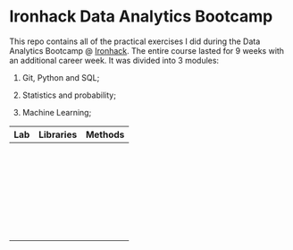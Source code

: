 # Ironhack Data Analytics Bootcamp

This repo contains all of the practical exercises I did during the Data Analytics Bootcamp @ [Ironhack](https://www.ironhack.com/en). The entire course lasted for 9 weeks with an additional career week. It was divided into 3 modules:

1. Git, Python and SQL;

2. Statistics and probability;

3. Machine Learning;

   

| Lab  | Libraries | Methods |
| ---- | --------- | ------- |
|      |           |         |
|      |           |         |
|      |           |         |
|      |           |         |
|      |           |         |
|      |           |         |
|      |           |         |
|      |           |         |
|      |           |         |
|      |           |         |
|      |           |         |
|      |           |         |
|      |           |         |
|      |           |         |
|      |           |         |
|      |           |         |
|      |           |         |
|      |           |         |
|      |           |         |
|      |           |         |
|      |           |         |
|      |           |         |
|      |           |         |
|      |           |         |
|      |           |         |
|      |           |         |
|      |           |         |
|      |           |         |
|      |           |         |



